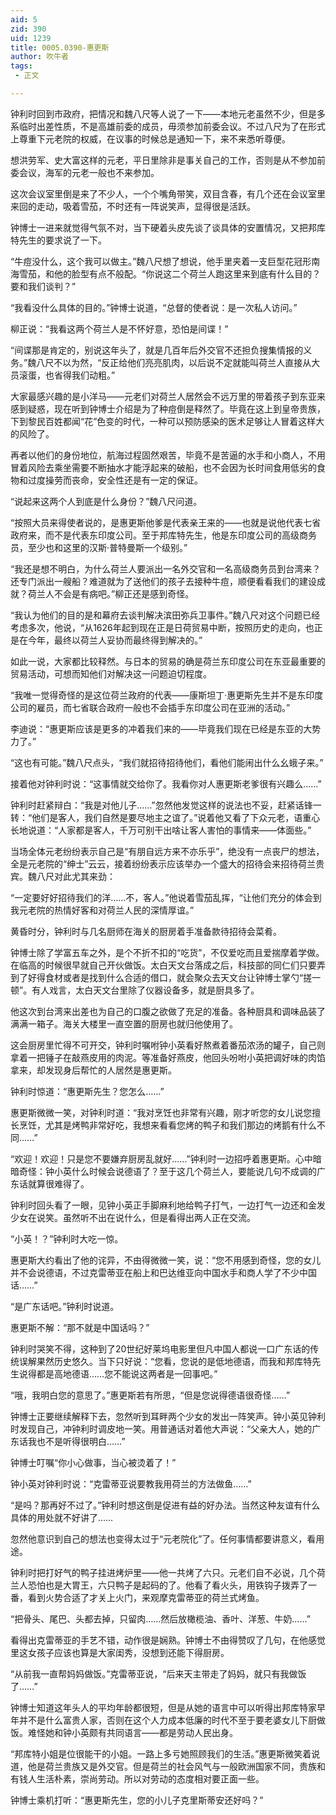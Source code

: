 ```yaml
---
aid: 5
zid: 390
uid: 1239
title: 0005.0390-惠更斯
author: 吹牛者
tags: 
 - 正文

---
```




  钟利时回到市政府，把情况和魏八尺等人说了一下——本地元老虽然不少，但是多系临时出差性质，不是高雄前委的成员，毋须参加前委会议。不过八尺为了在形式上尊重下元老院的权威，在议事的时候总是通知一下，来不来悉听尊便。

  想洪劳军、史大富这样的元老，平日里除非是事关自己的工作，否则是从不参加前委会议，海军的元老一般也不来参加。

  这次会议室里倒是来了不少人，一个个嘴角带笑，双目含春，有几个还在会议室里来回的走动，吸着雪茄，不时还有一阵说笑声，显得很是活跃。

  钟博士一进来就觉得气氛不对，当下硬着头皮先谈了谈具体的安置情况，又把邦库特先生的要求说了一下。

  “牛痘没什么，这个我可以做主。”魏八尺想了想说，他手里夹着一支巨型花冠形南海雪茄，和他的脸型有点不般配。“你说这二个荷兰人跑这里来到底有什么目的？要和我们谈判？”

  “我看没什么具体的目的。”钟博士说道，“总督的使者说：是一次私人访问。”

  柳正说：“我看这两个荷兰人是不怀好意，恐怕是间谍！”

  “间谍那是肯定的，别说这年头了，就是几百年后外交官不还担负搜集情报的义务。”魏八尺不以为然，“反正给他们亮亮肌肉，以后说不定就能叫荷兰人直接从大员滚蛋，也省得我们动粗。”

  大家最感兴趣的是小洋马——元老们对荷兰人居然会不远万里的带着孩子到东亚来感到疑惑，现在听到钟博士介绍是为了种痘倒是释然了。毕竟在这上到皇帝贵族，下到黎民百姓都闻“花”色变的时代，一种可以预防感染的医术足够让人冒着这样大的风险了。

  再者以他们的身份地位，航海过程固然艰苦，毕竟不是苦逼的水手和小商人，不用冒着风险去乘坐需要不断抽水才能浮起来的破船，也不会因为长时间食用低劣的食物和过度操劳而丧命，安全性还是有一定的保证。

  “说起来这两个人到底是什么身份？”魏八尺问道。

  “按照大员来得使者说的，是惠更斯他爹是代表亲王来的——也就是说他代表七省政府来，而不是代表东印度公司。至于邦库特先生，他是东印度公司的高级商务员，至少也和这里的汉斯·普特曼斯一个级别。”

  “我还是想不明白，为什么荷兰人要派出一名外交官和一名高级商务员到台湾来？还专门派出一艘船？难道就为了送他们的孩子去接种牛痘，顺便看看我们的建设成就？荷兰人不会是有病吧。”柳正还是感到奇怪。

  “我认为他们的目的是和幕府去谈判解决滨田弥兵卫事件。”魏八尺对这个问题已经考虑多次，他说，“从1626年起到现在正是日荷贸易中断，按照历史的走向，也正是在今年，最终以荷兰人妥协而最终得到解决的。”

  如此一说，大家都比较释然。与日本的贸易的确是荷兰东印度公司在东亚最重要的贸易活动，可想而知他们对解决这一问题迫切程度。

  “我唯一觉得奇怪的是这位荷兰政府的代表——康斯坦丁·惠更斯先生并不是东印度公司的雇员，而七省联合政府一般也不会插手东印度公司在亚洲的活动。”

  李迪说：“惠更斯应该是更多的冲着我们来的——毕竟我们现在已经是东亚的大势力了。”

  “这也有可能。”魏八尺点头，“我们就招待招待他们，看他们能闹出什么幺蛾子来。”

  接着他对钟利时说：“这事情就交给你了。我看你对人惠更斯老爹很有兴趣么……”

  钟利时赶紧辩白：“我是对他儿子……”忽然他发觉这样的说法也不妥，赶紧话锋一转：“他们是客人，我们自然是要尽地主之谊了。”说着他又看了下众元老，语重心长地说道：“人家都是客人，千万可别干出啥让客人害怕的事情来——体面些。”

  当场全体元老纷纷表示自己是“有朋自远方来不亦乐乎”，绝没有一点丧尸的想法，全是元老院的“绅士”云云，接着纷纷表示应该举办一个盛大的招待会来招待荷兰贵宾。魏八尺对此尤其来劲：

  “一定要好好招待我们的洋……不，客人。”他说着雪茄乱挥，“让他们充分的体会到我元老院的热情好客和对荷兰人民的深情厚谊。”

  黄昏时分，钟利时与几名厨师在海关的厨房着手准备款待招待会菜肴。

  钟博士除了学富五车之外，是个不折不扣的“吃货”，不仅爱吃而且爱揣摩着学做。在临高的时候很早就自己开伙做饭。太白天文台落成之后，科技部的同仁们只要弄到了好得食材或者是找到什么合适的借口，就会聚众去天文台让钟博士掌勺“搓一顿”。有人戏言，太白天文台里除了仪器设备多，就是厨具多了。

  他这次到台湾来出差也为自己的口腹之欲做了充足的准备。各种厨具和调味品装了满满一箱子。海关大楼里一直空置的厨房也就归他使用了。

  这会厨房里忙得不可开交，钟利时嘱咐钟小英看好熬煮着番茄浓汤的罐子，自己则拿着一把锤子在敲燕皮用的肉泥。等准备好燕皮，他回头吩咐小英把调好味的肉馅拿来，却发现身后帮忙的人居然是惠更斯。

  钟利时惊道：“惠更斯先生？您怎么……”

  惠更斯微微一笑，对钟利时道：“我对烹饪也非常有兴趣，刚才听您的女儿说您擅长烹饪，尤其是烤鸭非常好吃，我想来看看您烤的鸭子和我们那边的烤鹅有什么不同……”

  “欢迎！欢迎！只是您不要嫌弃厨房乱就好……”钟利时一边招呼着惠更斯。心中暗暗奇怪：钟小英什么时候会说德语了？至于这几个荷兰人，要能说几句不成调的广东话就算很难得了。

  钟利时回头看了一眼，见钟小英正手脚麻利地给鸭子打气，一边打气一边还和金发少女在说笑。虽然听不出在说什么，但是看得出两人正在交流。

  “小英！？”钟利时大吃一惊。

  惠更斯大约看出了他的诧异，不由得微微一笑，说：“您不用感到奇怪，您的女儿并不会说德语，不过克雷蒂亚在船上和巴达维亚向中国水手和商人学了不少中国话……”

  “是广东话吧。”钟利时说道。

  惠更斯不解：“那不就是中国话吗？”

  钟利时哭笑不得，这种到了20世纪好莱坞电影里但凡中国人都说一口广东话的传统误解果然历史悠久。当下只好说：“您看，您说的是低地德语，而我和邦库特先生说得都是高地德语……您不能说这两者是一回事吧。”

  “哦，我明白您的意思了。”惠更斯若有所思，“但是您说得德语很奇怪……”

  钟博士正要继续解释下去，忽然听到耳畔两个少女的发出一阵笑声。钟小英见钟利时发现自己，冲钟利时调皮地一笑。用普通话对着他大声说：“父亲大人，她的广东话我也不是听得很明白……”

  钟博士叮嘱“你小心做事，当心被烫着了！”

  钟小英对钟利时说：“克雷蒂亚说要教我用荷兰的方法做鱼……”

  “是吗？那再好不过了。”钟利时想这倒是促进有益的好办法。当然这种友谊有什么具体的用处就不好讲了……

  忽然他意识到自己的想法也变得太过于“元老院化”了。任何事情都要讲意义，看用途。

  钟利时把打好气的鸭子挂进烤炉里——他一共烤了六只。元老们自不必说，几个荷兰人恐怕也是大胃王，六只鸭子是起码的了。他看了看火头，用铁钩子拨弄了一番，看到火势合适了才关上火门，来观摩克雷蒂亚的荷兰式烤鱼。

  “把骨头、尾巴、头都去掉，只留肉……然后放橄榄油、香叶、洋葱、牛奶……”

  看得出克雷蒂亚的手艺不错，动作很是娴熟。钟博士不由得赞叹了几句，在他感觉里这女孩子应该也算是大家闺秀，没想到还能下得厨房。

  “从前我一直帮妈妈做饭。”克雷蒂亚说，“后来天主带走了妈妈，就只有我做饭了……”

  钟博士知道这年头人的平均年龄都很短，但是从她的语言中可以听得出邦库特家早年并不是什么富贵人家，否则在这个人力成本低廉的时代不至于要老婆女儿下厨做饭。难怪她和钟小英颇有共同语言——都是劳动人民出身。

  “邦库特小姐是位很能干的小姐。一路上多亏她照顾我们的生活。”惠更斯微笑着说道，他是荷兰贵族又是外交官。但是荷兰的社会风气与一般欧洲国家不同，贵族和有钱人生活朴素，崇尚劳动。所以对劳动的态度相对要正面一些。

  钟博士乘机打听：“惠更斯先生，您的小儿子克里斯蒂安还好吗？”


